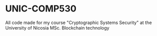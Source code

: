 # UNIC-COMP530
All code made for my course "Cryptographic Systems Security" at the University of Nicosia MSc. Blockchain technology
